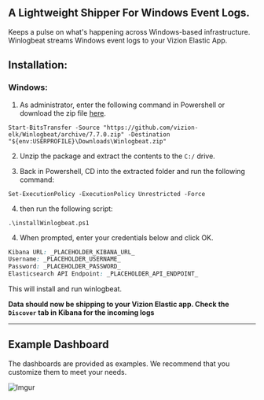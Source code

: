 ## A Lightweight Shipper For Windows Event Logs.

Keeps a pulse on what's happening across Windows-based infrastructure. Winlogbeat streams Windows event logs to your Vizion Elastic App.

## Installation:

### Windows:

1) As administrator, enter the following command in Powershell or download the zip file [here](https://github.com/vizion-elk/Winlogbeat/archive/7.7.0.zip).

```
Start-BitsTransfer -Source "https://github.com/vizion-elk/Winlogbeat/archive/7.7.0.zip" -Destination "${env:USERPROFILE}\Downloads\Winlogbeat.zip"
```

2) Unzip the package and extract the contents to the `C:/` drive.

3) Back in Powershell, CD into the extracted folder and run the following command:

```
Set-ExecutionPolicy -ExecutionPolicy Unrestricted -Force
```

4) then run the following script:

```
.\installWinlogbeat.ps1
```

4) When prompted, enter your credentials below and click OK.

```css
Kibana URL: _PLACEHOLDER_KIBANA_URL_
Username: _PLACEHOLDER_USERNAME_
Password: _PLACEHOLDER_PASSWORD_
Elasticsearch API Endpoint: _PLACEHOLDER_API_ENDPOINT_
```

This will install and run winlogbeat.

**Data should now be shipping to your Vizion Elastic app. Check the ```Discover``` tab in Kibana for the incoming logs**

<hr>

## Example Dashboard

The dashboards are provided as examples. We recommend that you customize them to meet your needs.

![Imgur](https://imgur.com/mBYF75K.jpg)


